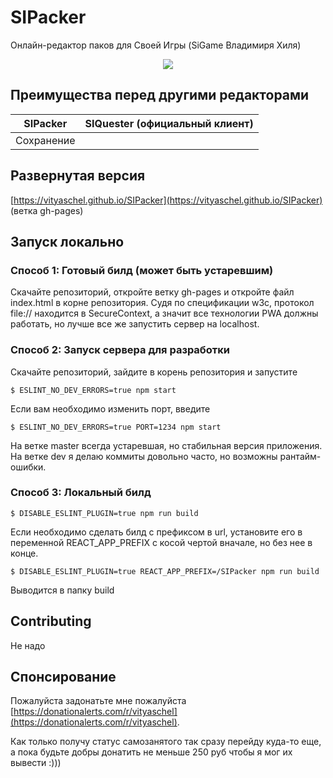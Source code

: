 # SIPacker

Онлайн-редактор паков для Своей Игры (SiGame Владимиря Хиля)

<p align="center">
  <img src="https://user-images.githubusercontent.com/59040542/137257961-73f0aceb-19c9-4e1f-a3fe-80204f145f2d.png" />
</p>

## Преимущества перед другими редакторами

 |SIPacker|SIQuester (официальный клиент)
---|---
Сохранение|

## Развернутая версия

[https://vityaschel.github.io/SIPacker](https://vityaschel.github.io/SIPacker) (ветка gh-pages)

## Запуск локально

### Способ 1: Готовый билд (может быть устаревшим)

Скачайте репозиторий, откройте ветку gh-pages и откройте файл index.html в корне репозитория. Судя по спецификации w3c, протокол file:// находится в SecureContext, а значит все технологии PWA должны работать, но лучше все же запустить сервер на localhost.

### Способ 2: Запуск сервера для разработки

Скачайте репозиторий, зайдите в корень репозитория и запустите

```
$ ESLINT_NO_DEV_ERRORS=true npm start
```

Если вам необходимо изменить порт, введите

```
$ ESLINT_NO_DEV_ERRORS=true PORT=1234 npm start
```

На ветке master всегда устаревшая, но стабильная версия приложения. На ветке dev я делаю коммиты довольно часто, но возможны рантайм-ошибки.

### Способ 3: Локальный билд

```
$ DISABLE_ESLINT_PLUGIN=true npm run build
```

Если необходимо сделать билд с префиксом в url, установите его в переменной REACT_APP_PREFIX с косой чертой вначале, но без нее в конце.

```
$ DISABLE_ESLINT_PLUGIN=true REACT_APP_PREFIX=/SIPacker npm run build
```

Выводится в папку build

## Contributing

Не надо

## Спонсирование

Пожалуйста задонатьте мне пожалуйста [https://donationalerts.com/r/vityaschel](https://donationalerts.com/r/vityaschel).

Как только получу статус самозанятого так сразу перейду куда-то еще, а пока будьте добры донатить не меньше 250 руб чтобы я мог их вывести :)))